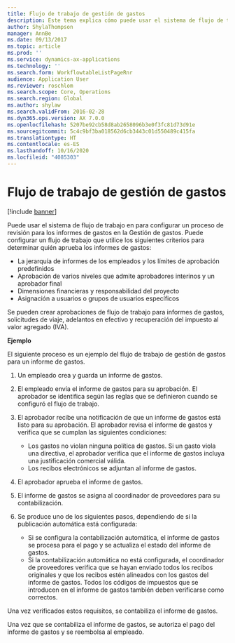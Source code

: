 ```yaml
---
title: Flujo de trabajo de gestión de gastos
description: Este tema explica cómo puede usar el sistema de flujo de trabajo en Microsoft Dynamics 365 Finance para configurar un proceso de revisión para los informes de gastos en la Gestión de gastos.
author: ShylaThompson
manager: AnnBe
ms.date: 09/13/2017
ms.topic: article
ms.prod: ''
ms.service: dynamics-ax-applications
ms.technology: ''
ms.search.form: WorkflowtableListPageRnr
audience: Application User
ms.reviewer: roschlom
ms.search.scope: Core, Operations
ms.search.region: Global
ms.author: shylaw
ms.search.validFrom: 2016-02-28
ms.dyn365.ops.version: AX 7.0.0
ms.openlocfilehash: 5207be92cb58d8ab2658096b3e0f3fc81d73d91e
ms.sourcegitcommit: 5c4c9bf3ba018562d6cb3443c01d550489c415fa
ms.translationtype: HT
ms.contentlocale: es-ES
ms.lasthandoff: 10/16/2020
ms.locfileid: "4085303"
---
```

# <a name="expense-management-workflow"></a>Flujo de trabajo de gestión de gastos

[!include [banner](../includes/banner.md)]

Puede usar el sistema de flujo de trabajo en para configurar un proceso de revisión para los informes de gastos en la Gestión de gastos. Puede configurar un flujo de trabajo que utilice los siguientes criterios para determinar quién aprueba los informes de gastos:

- La jerarquía de informes de los empleados y los límites de aprobación predefinidos
- Aprobación de varios niveles que admite aprobadores interinos y un aprobador final
- Dimensiones financieras y responsabilidad del proyecto
- Asignación a usuarios o grupos de usuarios específicos

Se pueden crear aprobaciones de flujo de trabajo para informes de gastos, solicitudes de viaje, adelantos en efectivo y recuperación del impuesto al valor agregado (IVA).

**Ejemplo**

El siguiente proceso es un ejemplo del flujo de trabajo de gestión de gastos para un informe de gastos.

1. Un empleado crea y guarda un informe de gastos.
2. El empleado envía el informe de gastos para su aprobación. El aprobador se identifica según las reglas que se definieron cuando se configuró el flujo de trabajo.
3. El aprobador recibe una notificación de que un informe de gastos está listo para su aprobación. El aprobador revisa el informe de gastos y verifica que se cumplan las siguientes condiciones:

    - Los gastos no violan ninguna política de gastos. Si un gasto viola una directiva, el aprobador verifica que el informe de gastos incluya una justificación comercial válida.
    - Los recibos electrónicos se adjuntan al informe de gastos.

4. El aprobador aprueba el informe de gastos.
5. El informe de gastos se asigna al coordinador de proveedores para su contabilización.
6. Se produce uno de los siguientes pasos, dependiendo de si la publicación automática está configurada:

    - Si se configura la contabilización automática, el informe de gastos se procesa para el pago y se actualiza el estado del informe de gastos.
    - Si la contabilización automática no está configurada, el coordinador de proveedores verifica que se hayan enviado todos los recibos originales y que los recibos estén alineados con los gastos del informe de gastos. Todos los códigos de impuestos que se introducen en el informe de gastos también deben verificarse como correctos.

Una vez verificados estos requisitos, se contabiliza el informe de gastos.

Una vez que se contabiliza el informe de gastos, se autoriza el pago del informe de gastos y se reembolsa al empleado.
